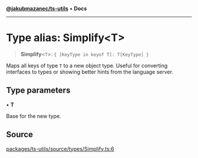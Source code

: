 [**@jakubmazanec/ts-utils**](../README.md) • **Docs**

---

# Type alias: Simplify\<T\>

> **Simplify**\<`T`\>: `{ [KeyType in keyof T]: T[KeyType] }`

Maps all keys of type `T` to a new object type. Useful for converting interfaces to types or showing
better hints from the language server.

## Type parameters

• **T**

Base for the new type.

## Source

[packages/ts-utils/source/types/Simplify.ts:6](https://github.com/jakubmazanec/tools/blob/2f8bfe433bf76006231c1e3b5197238029672b8c/packages/ts-utils/source/types/Simplify.ts#L6)
